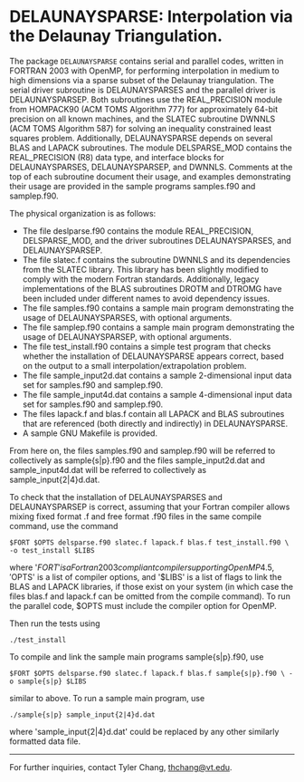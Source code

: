 # DELAUNAYSPARSE: Interpolation via the Delaunay Triangulation.

The package `DELAUNAYSPARSE` contains serial and parallel codes, written
in FORTRAN 2003 with OpenMP, for performing interpolation in medium to
high dimensions via a sparse subset of the Delaunay triangulation. The
serial driver subroutine is DELAUNAYSPARSES and the parallel driver is
DELAUNAYSPARSEP. Both subroutines use the REAL_PRECISION module from
HOMPACK90 (ACM TOMS Algorithm 777) for approximately 64-bit precision
on all known machines, and the SLATEC subroutine DWNNLS (ACM TOMS
Algorithm 587) for solving an inequality constrained least squares
problem. Additionally, DELAUNAYSPARSE depends on several BLAS and LAPACK
subroutines. The module DELSPARSE_MOD contains the REAL_PRECISION (R8)
data type, and interface blocks for DELAUNAYSPARSES, DELAUNAYSPARSEP,
and DWNNLS. Comments at the top of each subroutine document their
usage, and examples demonstrating their usage are provided in the
sample programs samples.f90 and samplep.f90.

The physical organization is as follows:

 * The file deslparse.f90 contains the module REAL_PRECISION,
   DELSPARSE_MOD, and the driver subroutines DELAUNAYSPARSES, and
   DELAUNAYSPARSEP.
 * The file slatec.f contains the subroutine DWNNLS and its dependencies
   from the SLATEC library. This library has been slightly modified to
   comply with the modern Fortran standards. Additionally, legacy
   implementations of the BLAS subroutines DROTM and DTROMG have been
   included under different names to avoid dependency issues.
 * The file samples.f90 contains a sample main program demonstrating the
   usage of DELAUNAYSPARSES, with optional arguments.
 * The file samplep.f90 contains a sample main program demonstrating the
   usage of DELAUNAYSPARSEP, with optional arguments.
 * The file test_install.f90 contains a simple test program that checks
   whether the installation of DELAUNAYSPARSE appears correct, based
   on the output to a small interpolation/extrapolation problem.
 * The file sample_input2d.dat contains a sample 2-dimensional input
   data set for samples.f90 and samplep.f90.
 * The file sample_input4d.dat contains a sample 4-dimensional input
   data set for samples.f90 and samplep.f90.
 * The files lapack.f and blas.f contain all LAPACK and BLAS
   subroutines that are referenced (both directly and indirectly) in
   DELAUNAYSPARSE.
 * A sample GNU Makefile is provided.

From here on, the files samples.f90 and samplep.f90 will be referred
to collectively as sample{s|p}.f90 and the files sample_input2d.dat
and sample_input4d.dat will be referred to collectively as
sample_input{2|4}d.dat.

To check that the installation of DELAUNAYSPARSES and DELAUNAYSPARSEP is
correct, assuming that your Fortran compiler allows mixing fixed format
.f and free format .f90 files in the same compile command, use the command

``
$FORT $OPTS delsparse.f90 slatec.f lapack.f blas.f test_install.f90 \
  -o test_install $LIBS
``

where '$FORT' is a Fortran 2003 compliant compiler supporting OpenMP
4.5, '$OPTS' is a list of compiler options, and '$LIBS' is a list of
flags to link the BLAS and LAPACK libraries, if those exist on your
system (in which case the files blas.f and lapack.f can be omitted
from the compile command). To run the parallel code, $OPTS must
include the compiler option for OpenMP.

Then run the tests using

``
./test_install
``

To compile and link the sample main programs sample{s|p}.f90, use

``
$FORT $OPTS delsparse.f90 slatec.f lapack.f blas.f sample{s|p}.f90 \
  -o sample{s|p} $LIBS
``

similar to above.  To run a sample main program, use

``
./sample{s|p} sample_input{2|4}d.dat
``

where 'sample_input{2|4}d.dat' could be replaced by any other similarly
formatted data file.

---------------------------------------------------------------------------

For further inquiries, contact
Tyler Chang, thchang@vt.edu.
